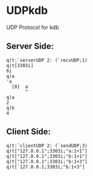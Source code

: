 # UDPkdb
UDP Protocol for kdb 

## Server Side:
```
q)t:`serverUDP 2: (`recvUDP;1)
q)t[3303i]
6i
q)a
'a
  [0]  a
       ^
q)a
2
q)b
4
```

## Client Side:
```
q)t:`clientUDP 2: (`sendUDP;3)
q)t["127.0.0.1";3303i;"a:1+1"]
q)t["127.0.0.1";3303i;"b:1+1"]
q)t["127.0.0.1";3303i;"b:1+3"]
q)t[`127.0.0.1;3303i;"b:1+3"]
```
